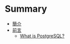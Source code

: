 # Summary

* [簡介](README.md)
* [前言](preface.md)
  * [What is PostgreSQL?](what-is-postgresql.md)



